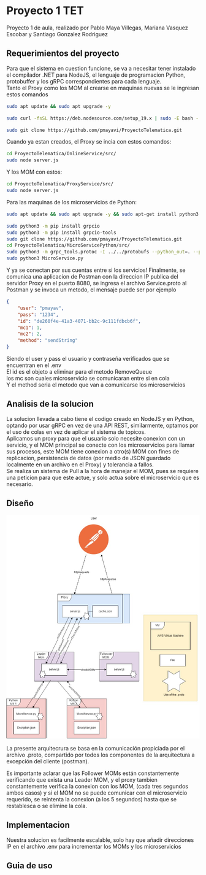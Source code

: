 # Proyecto 1 TET
Proyecto 1 de aula, realizado por Pablo Maya Villegas, Mariana Vasquez Escobar y Santiago Gonzalez Rodriguez

## Requerimientos del proyecto
Para que el sistema en cuestion funcione, se va a necesitar tener instalado el compilador .NET para NodeJS, el lenguaje de programacion Python, protobuffer y los gRPC correspondientes para cada lenguaje.  
Tanto el Proxy como los MOM al crearse en maquinas nuevas se le ingresan estos comandos
```sh
sudo apt update && sudo apt upgrade -y
```
```sh
sudo curl -fsSL https://deb.nodesource.com/setup_19.x | sudo -E bash - && sudo apt-get install -y nodejs
```
```sh
sudo git clone https://github.com/pmayavi/ProyectoTelematica.git
```
Cuando ya estan creados, el Proxy se incia con estos comandos:
```sh
cd ProyectoTelematica/OnlineService/src/
sudo node server.js
```
Y los MOM con estos:
```sh
cd ProyectoTelematica/ProxyService/src/
sudo node server.js
```
Para las maquinas de los microservicios de Python:
```sh
sudo apt update && sudo apt upgrade -y && sudo apt-get install python3 && sudo apt-get install python3-pip -y
```
```sh
sudo python3 -m pip install grpcio
sudo python3 -m pip install grpcio-tools
sudo git clone https://github.com/pmayavi/ProyectoTelematica.git
cd ProyectoTelematica/MicroServicePython/src/
sudo python3 -m grpc_tools.protoc -I ../../protobufs --python_out=. --pyi_out=. --grpc_python_out=. ../../protobufs/Service.proto
sudo python3 MicroService.py
```
Y ya se conectan por sus cuentas entre si los servicios!
Finalmente, se comunica una aplicacion de Postman con la direccion IP publica del servidor Proxy en el puerto 8080, se ingresa el archivo Service.proto al Postman y se invoca un metodo, el mensaje puede ser por ejemplo
```json
{
    "user": "pmayav",
    "pass": "1234",
    "id": "de260f4e-41a3-4071-bb2c-9c111fdbcb6f",
    "mc1": 1,
    "mc2": 2,
    "method": "sendString"
}
```
Siendo el user y pass el usuario y contraseña verificados que se encuentran en el .env  
El id es el objeto a eliminar para el metodo RemoveQueue  
los mc son cuales microservicio se comunicaran entre si en cola  
Y el method seria el metodo que van a comunicarse los microservicios  

## Analisis de la solucion
La solucion llevada a cabo tiene el codigo creado en NodeJS y en Python, optando por usar gRPC en vez de una API REST, similarmente, optamos por el uso de colas en vez de aplicar el sistema de topicos.  
Aplicamos un proxy para que el usuario solo necesite conexion con un servicio, y el MOM principal se conecte con los microservicios para llamar sus procesos, este MOM tiene conexion a otro(s) MOM con fines de replicacion, persistencia de datos (por medio de JSON guardado localmente en un archivo en el Proxy) y tolerancia a fallos.  
Se realiza un sistema de Pull a la hora de manejar el MOM, pues se requiere una peticion para que este actue, y solo actua sobre el microservicio que es necesario.  

## Diseño

![Diagrama de arquitectura](https://github.com/pmayavi/ProyectoTelematica/blob/main/ArqDiagram.jpg)

La presente arquitecrura se basa en la comunicación propiciada por el archivo .proto, compartido por todos los componentes de la arquitectura a excepción del cliente (postman). 

Es importante aclarar que las Follower MOMs están constantemente verificando que exista una Leader MOM, y el proxy tambien constantemente verifica la conexion con los MOM, (cada tres segundos ambos casos) y si el MOM no se puede comunicar con el microservicio requerido, se reintenta la conexion (a los 5 segundos) hasta que se restablesca o se elimine la cola.

## Implementacion

Nuestra solucion es facilmente escalable, solo hay que añadir direcciones IP en el archivo .env para incrementar los MOMs y los microservicios  

## Guia de uso

